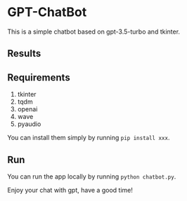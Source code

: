 # GPT-ChatBot


This is a simple chatbot based on gpt-3.5-turbo and tkinter.

## Results


## Requirements
1. tkinter
2. tqdm
3. openai
4. wave
5. pyaudio


You can install them simply by running `pip install xxx`.

## Run

You can run the app locally by running `python chatbot.py`.

Enjoy your chat with gpt, have a good time!
